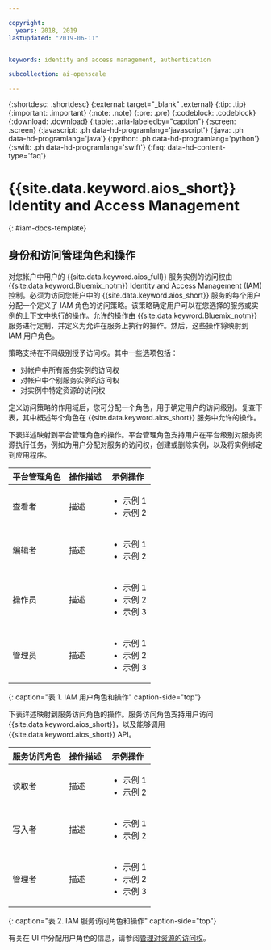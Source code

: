 ```yaml
---

copyright:
  years: 2018, 2019
lastupdated: "2019-06-11"


keywords: identity and access management, authentication

subcollection: ai-openscale

---
```


{:shortdesc: .shortdesc}
{:external: target="_blank" .external}
{:tip: .tip}
{:important: .important}
{:note: .note}
{:pre: .pre}
{:codeblock: .codeblock}
{:download: .download}
{:table: .aria-labeledby="caption"}
{:screen: .screen}
{:javascript: .ph data-hd-programlang='javascript'}
{:java: .ph data-hd-programlang='java'}
{:python: .ph data-hd-programlang='python'}
{:swift: .ph data-hd-programlang='swift'}
{:faq: data-hd-content-type='faq'}

# {{site.data.keyword.aios_short}} Identity and Access Management 
{: #iam-docs-template}

## 身份和访问管理角色和操作

对您帐户中用户的 {{site.data.keyword.aios_full}} 服务实例的访问权由 {{site.data.keyword.Bluemix_notm}} Identity and Access Management (IAM) 控制。必须为访问您帐户中的 {{site.data.keyword.aios_short}} 服务的每个用户分配一个定义了 IAM 角色的访问策略。该策略确定用户可以在您选择的服务或实例的上下文中执行的操作。允许的操作由 {{site.data.keyword.Bluemix_notm}} 服务进行定制，并定义为允许在服务上执行的操作。然后，这些操作将映射到 IAM 用户角色。

策略支持在不同级别授予访问权。其中一些选项包括： 

* 对帐户中所有服务实例的访问权
* 对帐户中个别服务实例的访问权
* 对实例中特定资源的访问权

定义访问策略的作用域后，您可分配一个角色，用于确定用户的访问级别。复查下表，其中概述每个角色在 {{site.data.keyword.aios_short}} 服务中允许的操作。

下表详述映射到平台管理角色的操作。平台管理角色支持用户在平台级别对服务资源执行任务，例如为用户分配对服务的访问权，创建或删除实例，以及将实例绑定到应用程序。

| 平台管理角色 | 操作描述 | 示例操作                                                 |
|--------------------------|------------------------|-----------------------------------------------------------------|
| 查看者                   |描述| <ul><li>示例 1</li><li>示例 2</li></ul>                   |
| 编辑者                   |描述|<ul><li>示例 1</li><li>示例 2</li></ul>                    |
| 操作员                   |描述| <ul><li>示例 1</li><li>示例 2</li><li>示例 3</li></ul> |
| 管理员                   |描述|<ul><li>示例 1</li><li>示例 2</li><li>示例 3</li></ul>  |
{: caption="表 1. IAM 用户角色和操作" caption-side="top"}


下表详述映射到服务访问角色的操作。服务访问角色支持用户访问 {{site.data.keyword.aios_short}}，以及能够调用 {{site.data.keyword.aios_short}} API。

| 服务访问角色 | 操作描述 | 示例操作                                                 |
|---------------------|------------------------|-----------------------------------------------------------------|
| 读取者                |描述| <ul><li>示例 1</li><li>示例 2</li></ul>                   |
| 写入者                |描述|<ul><li>示例 1</li><li>示例 2</li></ul>                    |
| 管理者              |描述| <ul><li>示例 1</li><li>示例 2</li><li>示例 3</li></ul> |
{: caption="表 2. IAM 服务访问角色和操作" caption-side="top"}


有关在 UI 中分配用户角色的信息，请参阅[管理对资源的访问权](/docs/iam?topic=iam-iammanidaccser#iammanidaccser)。

<!-- You can add an extra column to each table if you want to provide the specific action name in dot notation as it is used in the service's registration with IAM. For example: key-protect.keys.create, key-protect.keys.delete) -->
 
